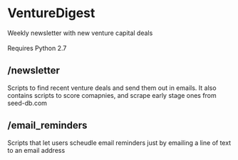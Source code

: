 # VentureDigest
Weekly newsletter with new venture capital deals
</br>
</br>
Requires Python 2.7
<h2>/newsletter</h2>
Scripts to find recent venture deals and send them out in emails. It also contains scripts to score comapnies, and scrape early stage ones from seed-db.com
<h2>/email_reminders</h2>
Scripts that let users scheudle email reminders just by emailing a line of text to an email address